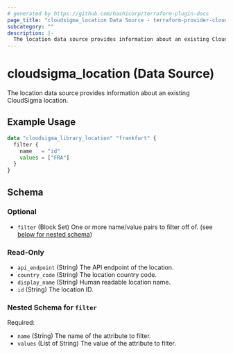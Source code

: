 ```yaml
---
# generated by https://github.com/hashicorp/terraform-plugin-docs
page_title: "cloudsigma_location Data Source - terraform-provider-cloudsigma"
subcategory: ""
description: |-
  The location data source provides information about an existing CloudSigma location.
---
```


# cloudsigma_location (Data Source)

The location data source provides information about an existing CloudSigma location.

## Example Usage

```terraform
data "cloudsigma_library_location" "frankfurt" {
  filter {
    name   = "id"
    values = ["FRA"]
  }
}
```

<!-- schema generated by tfplugindocs -->
## Schema

### Optional

- `filter` (Block Set) One or more name/value pairs to filter off of. (see [below for nested schema](#nestedblock--filter))

### Read-Only

- `api_endpoint` (String) The API endpoint of the location.
- `country_code` (String) The location country code.
- `display_name` (String) Human readable location name.
- `id` (String) The location ID.

<a id="nestedblock--filter"></a>
### Nested Schema for `filter`

Required:

- `name` (String) The name of the attribute to filter.
- `values` (List of String) The value of the attribute to filter.
